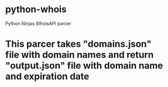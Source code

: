 # python-whois
Python Ninjas WhoisAPI parcer
# This parcer takes "domains.json" file with domain names and return "output.json" file with domain name and expiration date
